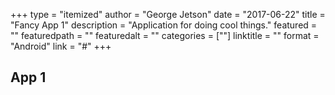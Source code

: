 +++
type = "itemized"
author = "George Jetson"
date = "2017-06-22"
title = "Fancy App 1"
description = "Application for doing cool things."
featured = ""
featuredpath = ""
featuredalt = ""
categories = [""]
linktitle = ""
format = "Android"
link = "#"
+++

## App 1

